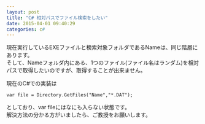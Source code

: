 ```yaml
---
layout: post
title: "C# 相対パスでファイル検索をしたい"
date: 2015-04-01 09:40:29
categories: c#
---
```

<p>現在実行しているEXEファイルと検索対象フォルダであるNameは、同じ階層にあります。<br>
そして、Nameフォルダ内にある、1つのファイル(ファイル名はランダム)を相対パスで取得したいのですが、取得することが出来ません。</p>

<p>現在のC#での実装は</p>

<pre><code>var file = Directory.GetFiles("Name","*.DAT");
</code></pre>

<p>としており、var fileにはなにも入らない状態です。<br>
解決方法の分かる方がいましたら、ご教授をお願いします。</p>
